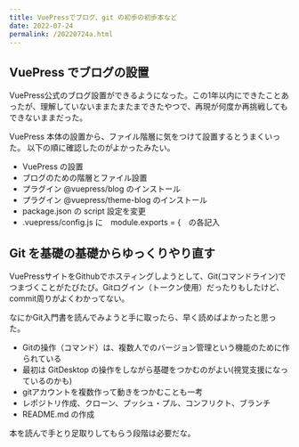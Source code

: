 ```yaml
---
title: VuePressでブログ、git の初歩の初歩本など
date: 2022-07-24
permalink: /20220724a.html
--- 
```


## VuePress でブログの設置

VuePress公式のブログ設置ができるようになった。この1年以内にできたことあったが、理解していないままたまたまできたやつで、再現が何度か再挑戦してもできないままだった。

VuePress 本体の設置から、ファイル階層に気をつけて設置するとうまくいった。
以下の順に確認したのがよかったみたい。

- VuePress の設置
- ブログのための階層とファイル設置
- プラグイン @vuepress/blog のインストール
- プラグイン @vuepress/theme-blog のインストール
- package.json の script 設定を変更
- .vuepress/config.js に　module.exports = {　の各記入

## Git を基礎の基礎からゆっくりやり直す

VuePressサイトをGithubでホスティングしようとして、Git(コマンドライン)でつまづくことがたびたび。Gitログイン（トークン使用）だったりもしたけど、commit周りがよくわかってない。

なにかGit入門書を読んでみようと手に取ったら、早く読めばよかったと思った。

- Gitの操作（コマンド）は、複数人でのバージョン管理という機能のために作られている
- 最初は GitDesktop の操作をしながら基礎をつかむのがよい(視覚支援になっているのかも)
- gitアカウントを複数作って動きをつかむことも一考
- レポジトリ作成、クローン、プッシュ・プル、コンフリクト、ブランチ
- README.md の作成

本を読んで手とり足取りしてもらう段階は必要だな。

